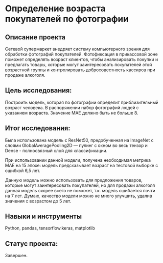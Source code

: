 # Определение возраста покупателей по фотографии

## Описание проекта

Сетевой супермаркет внедряет систему компьютерного зрения для обработки фотографий покупателей. Фотофиксация в прикассовой зоне поможет определять возраст клиентов, чтобы анализировать покупки и предлагать товары, которые могут заинтересовать покупателей этой возрастной группы и контролировать добросовестность кассиров при продаже алкоголя. 

## Цель исследования:

Построить модель, которая по фотографии определит приблизительный возраст человека. В распоряжении набор фотографий людей с указанием возраста.
Значение MAE должно быть не больше 8.

## Итог исследования:

Была использована модель с ResNet50, предобученная на ImageNet c слоями GlobalAveragePooling2D — пулинг с окном во весь тензор и Dense - полносвязный слой для классификации.

При использовании данной модели, получена необходимая метрика MAE на 15 эпохе: модель предсказывает возраст на тестовой выборке с ошибкой 6,5 лет.

Данную модель можно использовать для предложения товаров, которые могут заинтересовать покупателей, но для продажи алкоголя данная модель скорее всего не поможет, т.к. модель ошибается почти на 7 лет. Думаю, качество модели можно не много улучшить, удалив значения с возрастом до 5 лет.

## Навыки и инструменты
Python, pandas, tensorflow.keras, matplotlib

## Статус проекта:

Завершен.
